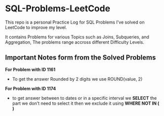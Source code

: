 # SQL-Problems-LeetCode
This repo is a personal Practice Log for SQL Problems I've solved on LeetCode to improve my level.

It contains Problems for various Topics such as Joins, Subqueries, and Aggregation, The problems range accross different Difficulty Levels.




## **Important Notes form from the Solved Problems**

**For Problem with ID 1161**

- To get the answer Rounded by 2 digits we use ROUND(value, 2)

**For Problem with ID 1174**
- to get answer between to dates or in a specific interval we **SELECT** the part we don't need to select it then we exclude it using **WHERE NOT IN (    )**

